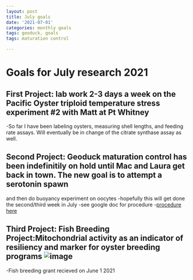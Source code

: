 ```yaml
---
layout: post
title: July goals
date: '2021-07-01'
categories: monthly goals
tags: geoduck, goals
tags: maturation control

---
```


# Goals for July research 2021
## First Project: lab work 2-3 days a week on the Pacific Oyster triploid temperature stress experiment #2 with Matt at Pt Whitney
-So far I have been labeling oysters, measuring shell lengths, and feeding rate assays. Will eventually be in change of the citrate synthase assay as well.

## Second Project: Geoduck maturation control has been indefinitily on hold until Mac and Laura get back in town. The new goal is to attempt a serotonin spawn 
and then do buoyancy experiment on oocytes 
-hopefully this will get done the second/third week in July
-see google doc for procedure 
-[procedure here](https://docs.google.com/document/d/1LlNSSM_CCGgkCFT7IP6CgZ836smjfcshRj29u6gJpcc/edit?disco=AAAAM1qQ1Yg&ts=60da1c79&usp_dm=true)

## Third Project: Fish Breeding Project:Mitochondrial activity as an indicator of resiliency and marker for oyster breeding programs ![image](https://user-images.githubusercontent.com/81712104/124839580-e2713080-df3d-11eb-99c4-e0b626de85b1.png)
-Fish breeding grant recieved on June 1 2021


